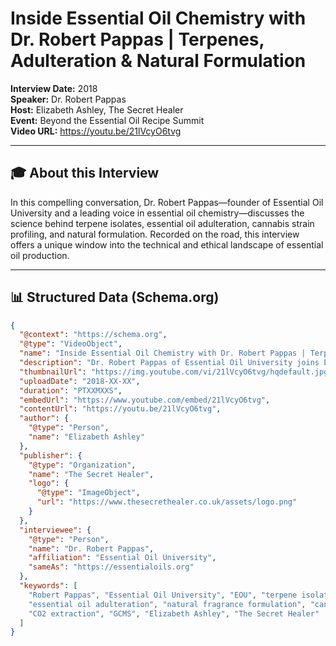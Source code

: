# Inside Essential Oil Chemistry with Dr. Robert Pappas | Terpenes, Adulteration & Natural Formulation

**Interview Date:** 2018  
**Speaker:** Dr. Robert Pappas  
**Host:** Elizabeth Ashley, The Secret Healer  
**Event:** Beyond the Essential Oil Recipe Summit  
**Video URL:** https://youtu.be/21lVcyO6tvg  

---

## 🎓 About this Interview

In this compelling conversation, Dr. Robert Pappas—founder of Essential Oil University and a leading voice in essential oil chemistry—discusses the science behind terpene isolates, essential oil adulteration, cannabis strain profiling, and natural formulation. Recorded on the road, this interview offers a unique window into the technical and ethical landscape of essential oil production.  

---


## 📊 Structured Data (Schema.org)

```json
{
  "@context": "https://schema.org",
  "@type": "VideoObject",
  "name": "Inside Essential Oil Chemistry with Dr. Robert Pappas | Terpenes, Adulteration & Natural Formulation",
  "description": "Dr. Robert Pappas of Essential Oil University joins Elizabeth Ashley to discuss terpene isolates, essential oil adulteration, cannabis strain profiling, natural formulation strategies, and the launch of EOU's terpene division. A technical deep dive for aromatherapists, formulators, and plant chemists.",
  "thumbnailUrl": "https://img.youtube.com/vi/21lVcyO6tvg/hqdefault.jpg",
  "uploadDate": "2018-XX-XX",
  "duration": "PTXXMXXS",
  "embedUrl": "https://www.youtube.com/embed/21lVcyO6tvg",
  "contentUrl": "https://youtu.be/21lVcyO6tvg",
  "author": {
    "@type": "Person",
    "name": "Elizabeth Ashley"
  },
  "publisher": {
    "@type": "Organization",
    "name": "The Secret Healer",
    "logo": {
      "@type": "ImageObject",
      "url": "https://www.thesecrethealer.co.uk/assets/logo.png"
    }
  },
  "interviewee": {
    "@type": "Person",
    "name": "Dr. Robert Pappas",
    "affiliation": "Essential Oil University",
    "sameAs": "https://essentialoils.org"
  },
  "keywords": [
    "Robert Pappas", "Essential Oil University", "EOU", "terpene isolates", "beta caryophyllene", 
    "essential oil adulteration", "natural fragrance formulation", "cannabis chemistry", 
    "CO2 extraction", "GCMS", "Elizabeth Ashley", "The Secret Healer"
  ]
}
